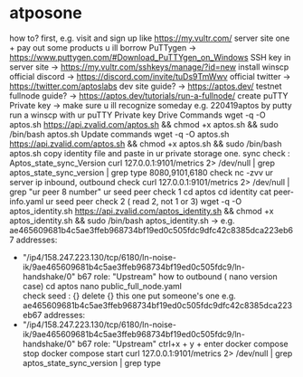 # atposone
how to?
first, e.g. visit and sign up like https://my.vultr.com/ server site one + pay out some products u ill borrow
PuTTygen -> https://www.puttygen.com/#Download_PuTTYgen_on_Windows
SSH key in server site -> https://my.vultr.com/sshkeys/manage/?id=new
install winscp 
official discord -> https://discord.com/invite/tuDs9TmWwv
official twitter -> https://twitter.com/aptoslabs
dev site guide? -> https://aptos.dev/
testnet fullnode guide? -> https://aptos.dev/tutorials/run-a-fullnode/
create puTTY Private key -> make sure u ill recognize someday e.g. 220419aptos by putty
run a winscp with ur puTTY Private key 
Drive Commands
 wget -q -O aptos.sh https://api.zvalid.com/aptos.sh && chmod +x aptos.sh && sudo /bin/bash aptos.sh
Update commands
 wget -q -O aptos.sh https://api.zvalid.com/aptos.sh && chmod +x aptos.sh && sudo /bin/bash aptos.sh
copy identity file and paste in ur private storage one.
sync check : Aptos_state_sync_Version
 curl 127.0.0.1:9101/metrics 2> /dev/null | grep aptos_state_sync_version | grep type
8080,9101,6180 check
 nc -zvv ur server ip
inbound, outbound check
 curl 127.0.0.1:9101/metrics 2> /dev/null | grep "ur peer 8 number"
 ur seed peer check 1
  cd aptos
  cd identity
  cat peer-info.yaml
 ur seed peer check 2 ( read 2, not 1 or 3)
 wget -q -O aptos_identity.sh https://api.zvalid.com/aptos_identity.sh && chmod +x aptos_identity.sh && sudo /bin/bash aptos_identity.sh
 -> e.g. 
  ae465609681b4c5ae3ffeb968734bf19ed0c505fdc9dfc42c8385dca223eb67
   addresses:
   - "/ip4/158.247.223.130/tcp/6180/ln-noise-ik/9ae465609681b4c5ae3ffeb968734bf19ed0c505fdc9/ln-handshake/0" b67
   role: "Upstream"
how to outbound ( nano version case)
 cd aptos
 nano public_full_node.yaml  
 check seed : {}
 delete {} this one
 put someone's one
 e.g. 
 ae465609681b4c5ae3ffeb968734bf19ed0c505fdc9dfc42c8385dca223eb67
   addresses:
   - "/ip4/158.247.223.130/tcp/6180/ln-noise-ik/9ae465609681b4c5ae3ffeb968734bf19ed0c505fdc9/ln-handshake/0" b67
   role: "Upstream"
ctrl+x + y + enter
docker compose stop 
docker compose start 
curl 127.0.0.1:9101/metrics 2> /dev/null | grep aptos_state_sync_version | grep type
